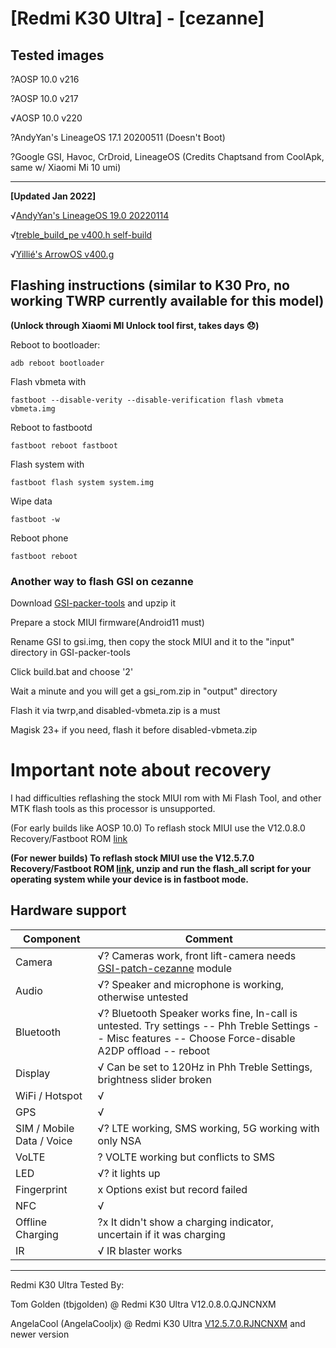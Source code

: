 # [Redmi K30 Ultra] - [cezanne]

## Tested images
?AOSP 10.0 v216

?AOSP 10.0 v217

√AOSP 10.0 v220

?AndyYan's LineageOS 17.1 20200511 (Doesn't Boot)

?Google GSI, Havoc, CrDroid, LineageOS (Credits Chaptsand from CoolApk, same w/ Xiaomi Mi 10 umi)
  
---
**[Updated Jan 2022]**

√[AndyYan's LineageOS 19.0 20220114](https://sourceforge.net/projects/andyyan-gsi/files/lineage-19.x/)

√[treble_build_pe v400.h self-build](https://github.com/AngelaCooljx/treble_build_pe/releases)

√[Yillié's ArrowOS v400.g](https://sourceforge.net/projects/gsi-projects/files/)

## Flashing instructions (similar to K30 Pro, no working TWRP currently available for this model)

**(Unlock through Xiaomi MI Unlock tool first, takes days :disappointed:)**

Reboot to bootloader:
```
adb reboot bootloader
```
Flash vbmeta with 
```
fastboot --disable-verity --disable-verification flash vbmeta vbmeta.img
``` 
Reboot to fastbootd
```
fastboot reboot fastboot
```
Flash system with
```
fastboot flash system system.img
```
Wipe data
```
fastboot -w
```
Reboot phone
```
fastboot reboot
```

### Another way to flash GSI on cezanne
Download [GSI-packer-tools](https://github.com/ChasonJiang/GSI-packer-tools/releases) and upzip it
  
Prepare a stock MIUI firmware(Android11 must)
  
Rename GSI to gsi.img, then copy the stock MIUI and it to the "input" directory in GSI-packer-tools
  
Click build.bat and choose '2'

Wait a minute and you will get a gsi_rom.zip in "output" directory
  
Flash it via twrp,and disabled-vbmeta.zip is a must
  
Magisk 23+ if you need, flash it before disabled-vbmeta.zip

# Important note about recovery

I had difficulties reflashing the stock MIUI rom with Mi Flash Tool, and other MTK flash tools as this processor is unsupported.

(For early builds like AOSP 10.0) To reflash stock MIUI use the V12.0.8.0 Recovery/Fastboot ROM [link](https://bigota.d.miui.com/V12.0.8.0.QJNCNXM/miui_CEZANNE_V12.0.8.0.QJNCNXM_1ae9faa171_10.0.zip)
  
**(For newer builds) To reflash stock MIUI use the V12.5.7.0 Recovery/Fastboot ROM [link](https://bigota.d.miui.com/V12.5.7.0.RJNCNXM/miui_CEZANNE_V12.5.7.0.RJNCNXM_207f23b3bf_11.0.zip), unzip and run the flash_all script for your operating system while your device is in fastboot mode.**

## Hardware support

| Component                 |      Comment                                              |
|---------------------------|-----------------------------------------------------------|
| Camera                    | √? Cameras work, front lift-camera needs [GSI-patch-cezanne](https://github.com/AngelaCooljx/GSI-patch-cezanne/releases) module |
| Audio                     | √? Speaker and microphone is working, otherwise untested |
| Bluetooth                 | √? Bluetooth Speaker works fine, In-call is untested. Try settings -- Phh Treble Settings -- Misc features -- Choose Force-disable A2DP offload  -- reboot |
| Display                   | √ Can be set to 120Hz in Phh Treble Settings, brightness slider broken |
| WiFi / Hotspot            | √ |
| GPS                       | √ |
| SIM / Mobile Data / Voice | √? LTE working, SMS working, 5G working with only NSA |
| VoLTE                     | ?  VOLTE working but conflicts to SMS |
| LED                       | √? it lights up |
| Fingerprint               | x Options exist but record failed |
| NFC                       | √ |
| Offline Charging          | ?x It didn't show a charging indicator, uncertain if it was charging |
| IR                        | √ IR blaster works |


---

Redmi K30 Ultra Tested By:

Tom Golden (tbjgolden) @ Redmi K30 Ultra V12.0.8.0.QJNCNXM 

AngelaCool (AngelaCooljx) @ Redmi K30 Ultra [V12.5.7.0.RJNCNXM](https://bigota.d.miui.com/V12.5.7.0.RJNCNXM/miui_CEZANNE_V12.5.7.0.RJNCNXM_207f23b3bf_11.0.zip) and newer version
